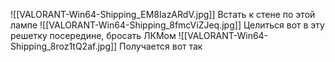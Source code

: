![[VALORANT-Win64-Shipping_EM8IazARdV.jpg]]
Встать к стене по этой лампе
![[VALORANT-Win64-Shipping_8fmcViZJeq.jpg]]
Целиться вот в эту решетку посередине, бросать ЛКМом
![[VALORANT-Win64-Shipping_8roz1tQ2af.jpg]]
Получается вот так
